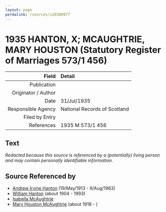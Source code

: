 ```yaml
---
layout: page
permalink: /sources/s20380977
---
```


# 1935 HANTON, X; MCAUGHTRIE, MARY HOUSTON (Statutory Register of Marriages 573/1 456)

Field | Detail
---:|:---
Publication | 
Originator / Author | 
Date | 31/Jul/1935
Responsible Agency | National Records of Scotland
Filed by Entry | 
References | 1935 M 573/1 456

## Text

_Redacted because this source is referenced by a (potentially) living person and may contain personally identifiable information._

## Source Referenced by

* [Andrew Irvine Hanton](../people/@53392578@-andrew-irvine-hanton-b1913-5-19-d1963-8-9.md) (19/May/1913 - 9/Aug/1963)
* [William Hanton](../people/@19187808@-william-hanton-b1904-d1993.md) (about 1904 - 1993)
* [Isabella McAughtrie](../people/@88003126@-isabella-mcaughtrie-b-d.md)
* [Mary Houston McAughtrie](../people/@54273056@-mary-houston-mcaughtrie-b1918-d.md) (about 1918 - )
